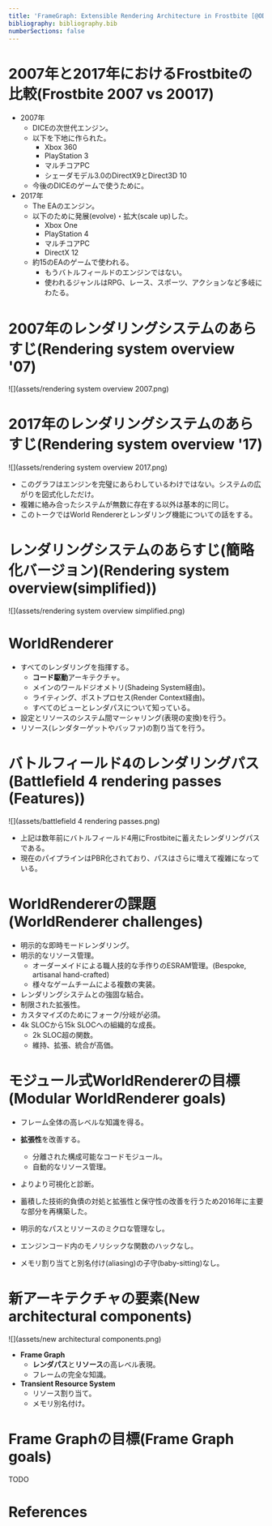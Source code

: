 ```yaml
---
title: 'FrameGraph: Extensible Rendering Architecture in Frostbite [@ODonnell2017]'
bibliography: bibliography.bib
numberSections: false
---
```


# 2007年と2017年におけるFrostbiteの比較(Frostbite 2007 vs 20017)

- 2007年
    - DICEの次世代エンジン。
    - 以下を下地に作られた。
        - Xbox 360
        - PlayStation 3
        - マルチコアPC
        - シェーダモデル3.0のDirectX9とDirect3D 10
    - 今後のDICEのゲームで使うために。
- 2017年
    - The EAのエンジン。
    - 以下のために発展(evolve)・拡大(scale up)した。
        - Xbox One
        - PlayStation 4
        - マルチコアPC
        - DirectX 12
    - 約15のEAのゲームで使われる。
        - もうバトルフィールドのエンジンではない。
        - 使われるジャンルはRPG、レース、スポーツ、アクションなど多岐にわたる。

# 2007年のレンダリングシステムのあらすじ(Rendering system overview '07)

![](assets/rendering system overview 2007.png)

# 2017年のレンダリングシステムのあらすじ(Rendering system overview '17)

![](assets/rendering system overview 2017.png)

- このグラフはエンジンを完璧にあらわしているわけではない。システムの広がりを図式化しただけ。
- 複雑に絡み合ったシステムが無数に存在する以外は基本的に同じ。
- このトークではWorld Rendererとレンダリング機能についての話をする。

# レンダリングシステムのあらすじ(簡略化バージョン)(Rendering system overview(simplified))

![](assets/rendering system overview simplified.png)

# WorldRenderer

- すべてのレンダリングを指揮する。
    - **コード駆動**アーキテクチャ。
    - メインのワールドジオメトリ(Shadeing System経由)。
    - ライティング、ポストプロセス(Render Context経由)。
    - すべてのビューとレンダパスについて知っている。
- 設定とリソースのシステム間マーシャリング(表現の変換)を行う。
- リソース(レンダターゲットやバッファ)の割り当てを行う。

# バトルフィールド4のレンダリングパス(Battlefield 4 rendering passes (Features))

![](assets/battlefield 4 rendering passes.png)

- 上記は数年前にバトルフィールド4用にFrostbiteに蓄えたレンダリングパスである。
- 現在のパイプラインはPBR化されており、パスはさらに増えて複雑になっている。

# WorldRendererの課題(WorldRenderer challenges)

- 明示的な即時モードレンダリング。
- 明示的なリソース管理。
    - オーダーメイドによる職人技的な手作りのESRAM管理。(Bespoke, artisanal hand-crafted)
    - 様々なゲームチームによる複数の実装。
- レンダリングシステムとの強固な結合。
- 制限された拡張性。
- カスタマイズのためにフォーク/分岐が必須。
- 4k SLOCから15k SLOCへの組織的な成長。
    - 2k SLOC超の関数。
    - 維持、拡張、統合が高価。

# モジュール式WorldRendererの目標(Modular WorldRenderer goals)

- フレーム全体の高レベルな知識を得る。
- **拡張性**を改善する。
    - 分離された構成可能なコードモジュール。
    - 自動的なリソース管理。
- よりより可視化と診断。

- 蓄積した技術的負債の対処と拡張性と保守性の改善を行うため2016年に主要な部分を再構築した。
- 明示的なパスとリソースのミクロな管理なし。
- エンジンコード内のモノリシックな関数のハックなし。
- メモリ割り当てと別名付け(aliasing)の子守(baby-sitting)なし。

# 新アーキテクチャの要素(New architectural components)

![](assets/new architectural components.png)

- **Frame Graph**
    - **レンダパス**と**リソース**の高レベル表現。
    - フレームの完全な知識。
- **Transient Resource System**
    - リソース割り当て。
    - メモリ別名付け。

# Frame Graphの目標(Frame Graph goals)

TODO

# References
